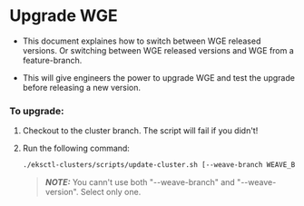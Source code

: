 # Upgrade WGE

- This document explaines how to switch between WGE released versions. Or switching between WGE released versions and WGE from a feature-branch.

- This will give engineers the power to upgrade WGE and test the upgrade before releasing a new version.

### To upgrade:

1. Checkout to the cluster branch. The script will fail if you didn't!
1. Run the following command:
    ```bash
    ./eksctl-clusters/scripts/update-cluster.sh [--weave-branch WEAVE_BRANCH | --weave-version WEAVE_VERSION]
    ```

    > **_NOTE:_** You cann't use both "--weave-branch" and "--weave-version". Select only one.
